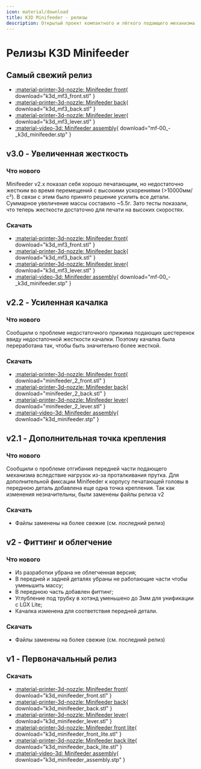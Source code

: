 ```yaml
---
icon: material/download
title: K3D Minifeeder - релизы
description: Открытый проект компактного и лёгкого подающего механизма на основе деталей BMG
---
```


# Релизы K3D Minifeeder

## Самый свежий релиз

- [:material-printer-3d-nozzle: Minifeeder front](./releases/v3/k3d_mf3_front.stl){ download="k3d_mf3_front.stl" }
- [:material-printer-3d-nozzle: Minifeeder back](./releases/v3/k3d_mf3_back.stl){ download="k3d_mf3_back.stl" }
- [:material-printer-3d-nozzle: Minifeeder lever](./releases/v3/k3d_mf3_lever.stl){ download="k3d_mf3_lever.stl" }
- [:material-video-3d: Minifeeder assembly](./releases/v3/mf-00_-_k3d_minifeeder.stp){ download="mf-00_-_k3d_minifeeder.stp" }

## v3.0 - Увеличенная жесткость

### Что нового

Minifeeder v2.x показал себя хорошо печатающим, но недостаточно жестким во время перемещений с высокими ускорениями (>10000мм/с²). В связи с этим было принято решение усилить все детали. Суммарное увеличение массы составило ~5.5г. Зато тесты показали, что теперь жесткости достаточно для печати на высоких скоростях.

### Скачать

- [:material-printer-3d-nozzle: Minifeeder front](./releases/v3/k3d_mf3_front.stl){ download="k3d_mf3_front.stl" }
- [:material-printer-3d-nozzle: Minifeeder back](./releases/v3/k3d_mf3_back.stl){ download="k3d_mf3_back.stl" }
- [:material-printer-3d-nozzle: Minifeeder lever](./releases/v3/k3d_mf3_lever.stl){ download="k3d_mf3_lever.stl" }
- [:material-video-3d: Minifeeder assembly](./releases/v3/mf-00_-_k3d_minifeeder.stp){ download="mf-00_-_k3d_minifeeder.stp" }

## v2.2 - Усиленная качалка

### Что нового

Сообщили о проблеме недостаточного прижима подающих шестеренок ввиду недостаточной жесткости качалки. Поэтому качалка была переработана так, чтобы быть значительно более жесткой.

### Скачать

- [:material-printer-3d-nozzle: Minifeeder front](./releases/v2/minifeeder_2_front.stl){ download="minifeeder_2_front.stl" }
- [:material-printer-3d-nozzle: Minifeeder back](./releases/v2/minifeeder_2_back.stl){ download="minifeeder_2_back.stl" }
- [:material-printer-3d-nozzle: Minifeeder lever](./releases/v2/minifeeder_2_lever.stl){ download="minifeeder_2_lever.stl" }
- [:material-video-3d: Minifeeder assembly](./releases/v2/k3d_minifeeder.stp){ download="k3d_minifeeder.stp" }

## v2.1 - Дополнительная точка крепления

### Что нового

Сообщили о проблеме отгибания передней части подающего механизма вследствие нагрузок из-за проталкивания прутка. Для дополнительной фиксации Minifeeder к корпусу печатающей головы в переднюю деталь добавлена еще одна точка крепления. Так как изменения незначительны, были заменены файлы релиза v2

### Скачать

- Файлы заменены на более свежие (см. последний релиз)

## v2 - Фиттинг и облегчение

### Что нового

- Из разработки убрана не облегченная версия;
- В передней и задней деталях убраны не работающие части чтобы уменьшить массу;
- В переднюю часть добавлен фиттинг;
- Углубление под трубку в хотэнд уменьшено до 3мм для унификации с LGX Lite;
- Качалка изменена для соответствия передней детали.

### Скачать

- Файлы заменены на более свежие (см. последний релиз)

## v1 - Первоначальный релиз

### Скачать

- [:material-printer-3d-nozzle: Minifeeder front](./releases/v1/k3d_minifeeder_front.stl){ download="k3d_minifeeder_front.stl" }
- [:material-printer-3d-nozzle: Minifeeder back](./releases/v1/k3d_minifeeder_back.stl){ download="k3d_minifeeder_back.stl" }
- [:material-printer-3d-nozzle: Minifeeder lever](./releases/v1/k3d_minifeeder_lever.stl){ download="k3d_minifeeder_lever.stl" }
- [:material-printer-3d-nozzle: Minifeeder front lite](./releases/v1/k3d_minifeeder_front_lite.stl){ download="k3d_minifeeder_front_lite.stl" }
- [:material-printer-3d-nozzle: Minifeeder back lite](./releases/v1/k3d_minifeeder_back_lite.stl){ download="k3d_minifeeder_back_lite.stl" }
- [:material-video-3d: Minifeeder assembly](./releases/v1/k3d_minifeeder_assembly.stp){ download="k3d_minifeeder_assembly.stp" }
